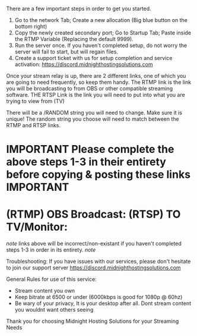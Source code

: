 There are a few important steps in order to get you started.

1. Go to the network Tab; Create a new allocation (Big blue button on the bottom right)
2. Copy the newly created secondary port; Go to Startup Tab; Paste inside the RTMP Variable (Replacing the default 9999).
3. Run the server once. If you haven't completed setup, do not worry the server will fail to start, but will regain files.
4. Create a support ticket with us for setup completion and service activation: https://discord.midnighthostingsolutions.com

Once your stream relay is up, there are 2 different links, one of which you are going to need frequently, so keep them handy.
The RTMP link is the link you will be broadcasting to from OBS or other compatible streaming software.
THE RTSP Link is the link you will need to put into what you are trying to view from (TV)

There will be a /RANDOM string you will need to change. Make sure it is unique!
The random string you choose will need to match between the RTMP and RTSP links.

**IMPORTANT** Please complete the above steps 1-3 in their entirety before copying & posting these links **IMPORTANT**
==========================================================================================================================
(RTMP) OBS Broadcast:
(RTSP) TO TV/Monitor:
==========================================================================================================================
*note* links above will be incorrect/non-existant if you haven't completed steps 1-3 in order in its entirety. *note*

Troubleshooting: If you have issues with our services, please don't hesitate to join our support server
https://discord.midnighthostingsolutions.com

General Rules for use of this service:
- Stream content you own
- Keep bitrate at 6500 or under (6000kbps is good for 1080p @ 60hz)
- Be wary of your privacy, It is your desktop after all. Dont stream content you wouldnt want others seeing

Thank you for choosing Midnight Hosting Solutions for your Streaming Needs
